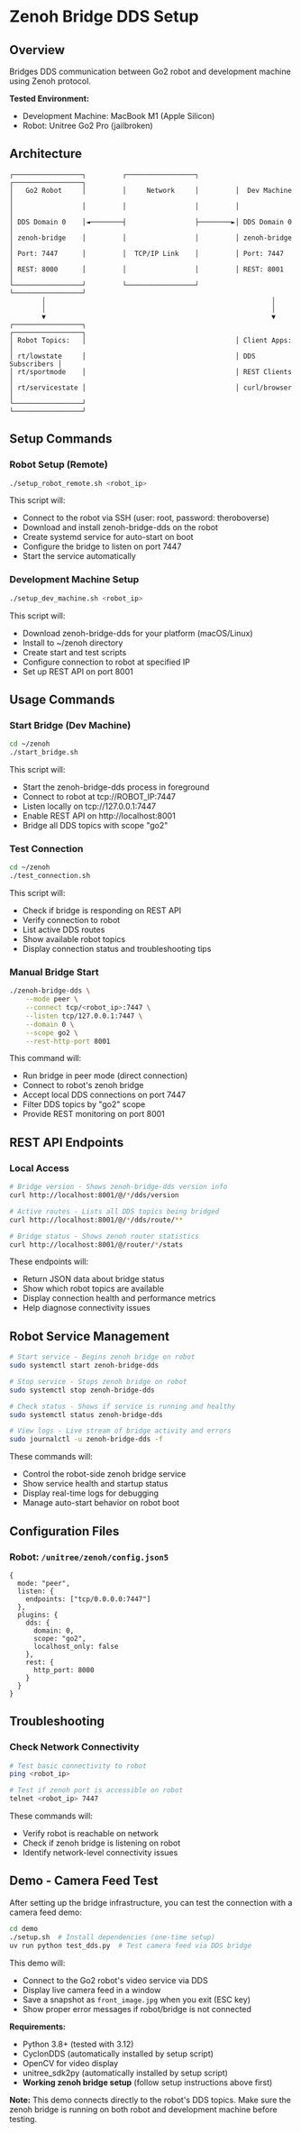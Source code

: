 # Zenoh Bridge DDS Setup

## Overview

Bridges DDS communication between Go2 robot and development machine using Zenoh protocol.

**Tested Environment:**
- Development Machine: MacBook M1 (Apple Silicon)
- Robot: Unitree Go2 Pro (jailbroken)

## Architecture

```
┌─────────────────┐         ┌─────────────────┐         ┌─────────────────┐
│   Go2 Robot     │         │     Network     │         │  Dev Machine    │
│                 │         │                 │         │                 │
│ DDS Domain 0    │◄────────┤                 ├────────►│ DDS Domain 0    │
│ zenoh-bridge    │         │                 │         │ zenoh-bridge    │
│ Port: 7447      │         │  TCP/IP Link    │         │ Port: 7447      │
│ REST: 8000      │         │                 │         │ REST: 8001      │
└─────────────────┘         └─────────────────┘         └─────────────────┘
        │                                                        │
        │                                                        │
        ▼                                                        ▼
┌─────────────────┐                                     ┌─────────────────┐
│ Robot Topics:   │                                     │ Client Apps:    │
│ rt/lowstate     │                                     │ DDS Subscribers │
│ rt/sportmode    │                                     │ REST Clients    │
│ rt/servicestate │                                     │ curl/browser    │
└─────────────────┘                                     └─────────────────┘
```

## Setup Commands

### Robot Setup (Remote)
```bash
./setup_robot_remote.sh <robot_ip>
```
This script will:
- Connect to the robot via SSH (user: root, password: theroboverse)
- Download and install zenoh-bridge-dds on the robot
- Create systemd service for auto-start on boot
- Configure the bridge to listen on port 7447
- Start the service automatically

### Development Machine Setup
```bash
./setup_dev_machine.sh <robot_ip>
```
This script will:
- Download zenoh-bridge-dds for your platform (macOS/Linux)
- Install to ~/zenoh directory
- Create start and test scripts
- Configure connection to robot at specified IP
- Set up REST API on port 8001

## Usage Commands

### Start Bridge (Dev Machine)
```bash
cd ~/zenoh
./start_bridge.sh
```
This script will:
- Start the zenoh-bridge-dds process in foreground
- Connect to robot at tcp://ROBOT_IP:7447
- Listen locally on tcp://127.0.0.1:7447
- Enable REST API on http://localhost:8001
- Bridge all DDS topics with scope "go2"

### Test Connection
```bash
cd ~/zenoh
./test_connection.sh
```
This script will:
- Check if bridge is responding on REST API
- Verify connection to robot
- List active DDS routes
- Show available robot topics
- Display connection status and troubleshooting tips

### Manual Bridge Start
```bash
./zenoh-bridge-dds \
    --mode peer \
    --connect tcp/<robot_ip>:7447 \
    --listen tcp/127.0.0.1:7447 \
    --domain 0 \
    --scope go2 \
    --rest-http-port 8001
```
This command will:
- Run bridge in peer mode (direct connection)
- Connect to robot's zenoh bridge
- Accept local DDS connections on port 7447
- Filter DDS topics by "go2" scope
- Provide REST monitoring on port 8001

## REST API Endpoints

### Local Access
```bash
# Bridge version - Shows zenoh-bridge-dds version info
curl http://localhost:8001/@/*/dds/version

# Active routes - Lists all DDS topics being bridged
curl http://localhost:8001/@/*/dds/route/**

# Bridge status - Shows zenoh router statistics
curl http://localhost:8001/@/router/*/stats
```
These endpoints will:
- Return JSON data about bridge status
- Show which robot topics are available
- Display connection health and performance metrics
- Help diagnose connectivity issues

## Robot Service Management

```bash
# Start service - Begins zenoh bridge on robot
sudo systemctl start zenoh-bridge-dds

# Stop service - Stops zenoh bridge on robot  
sudo systemctl stop zenoh-bridge-dds

# Check status - Shows if service is running and healthy
sudo systemctl status zenoh-bridge-dds

# View logs - Live stream of bridge activity and errors
sudo journalctl -u zenoh-bridge-dds -f
```
These commands will:
- Control the robot-side zenoh bridge service
- Show service health and startup status
- Display real-time logs for debugging
- Manage auto-start behavior on robot boot

## Configuration Files

### Robot: `/unitree/zenoh/config.json5`
```json5
{
  mode: "peer",
  listen: {
    endpoints: ["tcp/0.0.0.0:7447"]
  },
  plugins: {
    dds: {
      domain: 0,
      scope: "go2",
      localhost_only: false
    },
    rest: {
      http_port: 8000
    }
  }
}
```

## Troubleshooting

### Check Network Connectivity
```bash
# Test basic connectivity to robot
ping <robot_ip>

# Test if zenoh port is accessible on robot
telnet <robot_ip> 7447
```
These commands will:
- Verify robot is reachable on network
- Check if zenoh bridge is listening on robot
- Identify network-level connectivity issues

## Demo - Camera Feed Test

After setting up the bridge infrastructure, you can test the connection with a camera feed demo:

```bash
cd demo
./setup.sh  # Install dependencies (one-time setup)
uv run python test_dds.py  # Test camera feed via DDS bridge
```

This demo will:
- Connect to the Go2 robot's video service via DDS
- Display live camera feed in a window
- Save a snapshot as `front_image.jpg` when you exit (ESC key)
- Show proper error messages if robot/bridge is not connected

**Requirements:**
- Python 3.8+ (tested with 3.12) 
- CyclonDDS (automatically installed by setup script)
- OpenCV for video display
- unitree_sdk2py (automatically installed by setup script)
- **Working zenoh bridge setup** (follow setup instructions above first)

**Note:** This demo connects directly to the robot's DDS topics. Make sure the zenoh bridge is running on both robot and development machine before testing.
